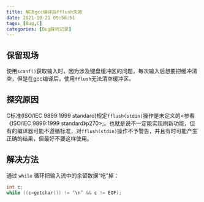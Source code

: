 ```yaml
---
title: 解决gcc编译后fflush失效
date: 2021-10-21 09:56:51
tags: [Bug,C]
categories: [Bug踩坑记录]
---
```

## 保留现场

使用`scanf()`获取输入时，因为涉及键盘缓冲区的问题，每次输入后想要把缓冲清空，但是在gcc编译后，使用`fflush`无法清空缓冲区。

## 探究原因

C标准(ISO/IEC 9899:1999 standard)规定`fflush(stdin)`操作是未定义的<参看《ISO/IEC 9899:1999 standard》p270>;。也就是说不一定能实现刷新功能，但有的编译器可能不遵循标准，对`fflush(stdin)`操作不予警告，并且有时可能产生正确的结果，但最好不要这样使用。

## 解决方法

通过 `while` 循环把输入流中的余留数据“吃”掉：

```c
int c;
while ((c=getchar()) != ‘\n’ && c != EOF);

```

